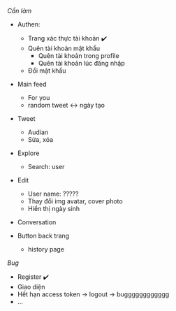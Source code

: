 _Cần làm_

- Authen:

  - Trang xác thực tài khoản ✔️
  - Quên tài khoản mật khẩu
    - Quên tài khoản trong profile
    - Quên tài khoản lúc đăng nhập
  - Đổi mật khẩu

- Main feed

  - For you
  - random tweet <-> ngày tạo

- Tweet

  - Audian
  - Sửa, xóa

- Explore

  - Search: user

- Edit

  - User name: ?????
  - Thay đổi img avatar, cover photo
  - Hiển thị ngày sinh

- Conversation

- Button back trang
  - history page

_Bug_

- Register ✔️
- Giao diện
- Hết hạn access token -> logout -> bugggggggggggg
- ...

